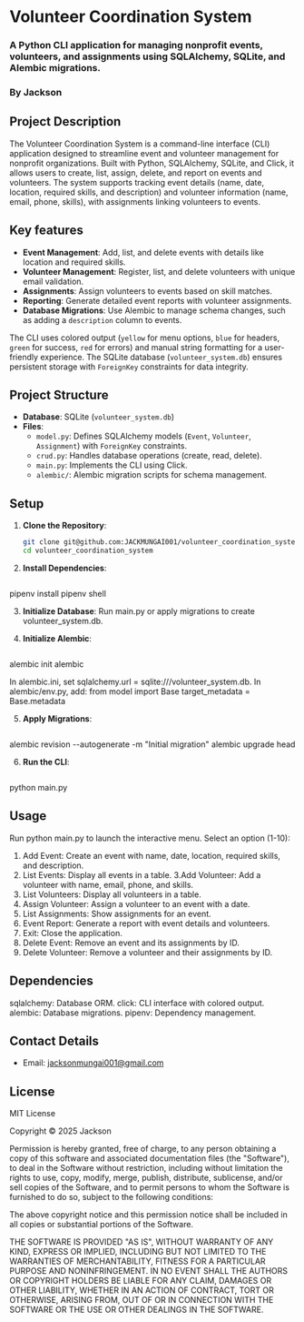# Volunteer Coordination System

### A Python CLI application for managing nonprofit events, volunteers, and assignments using SQLAlchemy, SQLite, and Alembic migrations.

### By **Jackson**

## Project Description

The Volunteer Coordination System is a command-line interface (CLI) application designed to streamline event and volunteer management for nonprofit organizations. Built with Python, SQLAlchemy, SQLite, and Click, it allows users to create, list, assign, delete, and report on events and volunteers. The system supports tracking event details (name, date, location, required skills, and description) and volunteer information (name, email, phone, skills), with assignments linking volunteers to events. 

## Key features

- **Event Management**: Add, list, and delete events with details like location and required skills.
- **Volunteer Management**: Register, list, and delete volunteers with unique email validation.
- **Assignments**: Assign volunteers to events based on skill matches.
- **Reporting**: Generate detailed event reports with volunteer assignments.
- **Database Migrations**: Use Alembic to manage schema changes, such as adding a `description` column to events.

The CLI uses colored output (`yellow` for menu options, `blue` for headers, `green` for success, `red` for errors) and manual string formatting for a user-friendly experience. The SQLite database (`volunteer_system.db`) ensures persistent storage with `ForeignKey` constraints for data integrity.

## Project Structure

- **Database**: SQLite (`volunteer_system.db`)
- **Files**:
  - `model.py`: Defines SQLAlchemy models (`Event`, `Volunteer`, `Assignment`) with `ForeignKey` constraints.
  - `crud.py`: Handles database operations (create, read, delete).
  - `main.py`: Implements the CLI using Click.
  - `alembic/`: Alembic migration scripts for schema management.

## Setup

1. **Clone the Repository**:
   ```bash
   git clone git@github.com:JACKMUNGAI001/volunteer_coordination_system.git
   cd volunteer_coordination_system

2. **Install Dependencies**:
   ```bash
pipenv install
pipenv shell

3. **Initialize Database**:
Run main.py or apply migrations to create volunteer_system.db.

4. **Initialize Alembic**:
   ```bash
alembic init alembic

In alembic.ini, set sqlalchemy.url = sqlite:///volunteer_system.db.
In alembic/env.py, add:
from model import Base
target_metadata = Base.metadata

5. **Apply Migrations**:
   ```bash
alembic revision --autogenerate -m "Initial migration"
alembic upgrade head

6. **Run the CLI**:
   ```bash
python main.py

## Usage
Run python main.py to launch the interactive menu. Select an option (1-10):
1. Add Event: Create an event with name, date, location, required skills, and description.
2. List Events: Display all events in a table.
3.Add Volunteer: Add a volunteer with name, email, phone, and skills.
4. List Volunteers: Display all volunteers in a table.
5. Assign Volunteer: Assign a volunteer to an event with a date.
6. List Assignments: Show assignments for an event.
7. Event Report: Generate a report with event details and volunteers.
8. Exit: Close the application.
9. Delete Event: Remove an event and its assignments by ID.
10. Delete Volunteer: Remove a volunteer and their assignments by ID.

## Dependencies
sqlalchemy: Database ORM.
click: CLI interface with colored output.
alembic: Database migrations.
pipenv: Dependency management.


## Contact Details

- Email: <jacksonmungai001@gmail.com>

## License

MIT License

Copyright &copy; 2025 Jackson

Permission is hereby granted, free of charge, to any person obtaining a copy of this software and associated documentation files (the "Software"), to deal in the Software without restriction, including without limitation the rights to use, copy, modify, merge, publish, distribute, sublicense, and/or sell copies of the Software, and to permit persons to whom the Software is furnished to do so, subject to the following conditions:

The above copyright notice and this permission notice shall be included in all copies or substantial portions of the Software.

THE SOFTWARE IS PROVIDED "AS IS", WITHOUT WARRANTY OF ANY KIND, EXPRESS OR IMPLIED, INCLUDING BUT NOT LIMITED TO THE WARRANTIES OF MERCHANTABILITY, FITNESS FOR A PARTICULAR PURPOSE AND NONINFRINGEMENT. IN NO EVENT SHALL THE AUTHORS OR COPYRIGHT HOLDERS BE LIABLE FOR ANY CLAIM, DAMAGES OR OTHER LIABILITY, WHETHER IN AN ACTION OF CONTRACT, TORT OR OTHERWISE, ARISING FROM, OUT OF OR IN CONNECTION WITH THE SOFTWARE OR THE USE OR OTHER DEALINGS IN THE SOFTWARE.